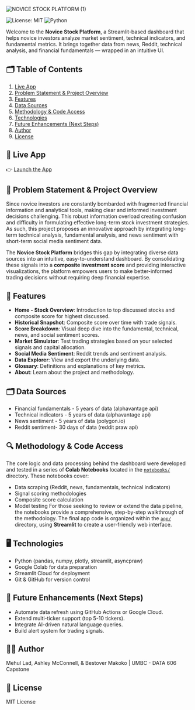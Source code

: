 ﻿![NOVICE STOCK PLATFORM (1)](https://github.com/user-attachments/assets/6d42afba-d043-42d4-9819-2fa8c2e71a42)

![License: MIT](https://img.shields.io/badge/License-MIT-yellow.svg)
![Python](https://img.shields.io/badge/Python-3.10-blue.svg)

Welcome to the **Novice Stock Platform**, a Streamlit-based dashboard that helps novice investors analyze market sentiment, technical indicators, and fundamental metrics. It brings together data from news, Reddit, technical analysis, and financial fundamentals — wrapped in an intuitive UI.

## 🗂 Table of Contents

1. [Live App](#-live-app)
2. [Problem Statement & Project Overview](#-problem-statement--project-overview)
3. [Features](#-features)
4. [Data Sources](#-data-sources)
5. [Methodology & Code Access](#-methodology--code-access)
6. [Technologies](#-technologies)
7. [Future Enhancements (Next Steps)](#-future-enhancements-next-steps)
8. [Author](#-author)
9. [License](#-license)

## 🚀 Live App
👉 [Launch the App](https://novicestockplatform.streamlit.app/)

## 📌 Problem Statement & Project Overview
Since novice investors are constantly bombarded with fragmented financial information and analytical tools, making clear and informed investment decisions challenging. This robust information overload creating confusion and difficulty in formulating effective long-term stock investment strategies. As such, this project proposes an innovative approach by integrating long-term technical analysis, fundamental analysis, and news sentiment with short-term social media sentiment data.

The **Novice Stock Platform** bridges this gap by integrating diverse data sources into an intuitive, easy-to-understand dashboard. By consolidating these signals into a **composite investment score** and providing interactive visualizations, the platform empowers users to make better-informed trading decisions without requiring deep financial expertise.

## 📝 Features
- **Home - Stock Overview**: Introduction to top discussed stocks and composite score for highest discussed.
- **Historical Snapshot**: Composite score over time with trade signals.
- **Score Breakdown**: Visual deep dive into the fundamental, technical, news, and social sentiment scores.
- **Market Simulator**: Test trading strategies based on your selected signals and capital allocation.
- **Social Media Sentiment**: Reddit trends and sentiment analysis.
- **Data Explorer**: View and export the underlying data.
- **Glossary**: Definitions and explanations of key metrics.
- **About**: Learn about the project and methodology.

## 🗂 Data Sources
- Financial fundamentals - 5 years of data (alphavantage api)
- Technical indicators - 5 years of data (alphavantage api)
- News sentiment - 5 years of data (polygon.io)
- Reddit sentiment- 30 days of data (reddit praw api)

## 🔍 Methodology & Code Access
The core logic and data processing behind the dashboard were developed and tested in a series of **Colab Notebooks** located in the [`notebooks/`](./notebooks) directory.
These notebooks cover:
- Data scraping (Reddit, news, fundamentals, technical indicators)
- Signal scoring methodologies
- Composite score calculation
- Model testing 
For those seeking to review or extend the data pipeline, the notebooks provide a comprehensive, step-by-step walkthrough of the methodology.
The final app code is organized within the [`app/`](./app) directory, using **Streamlit** to create a user-friendly web interface.

## 🖥 Technologies
- Python (pandas, numpy, plotly, streamlit, asyncpraw)
- Google Colab for data preparation
- Streamlit Cloud for deployment
- Git & GitHub for version control

## 🔮 Future Enhancements (Next Steps)
- Automate data refresh using GitHub Actions or Google Cloud.
- Extend multi-ticker support (top 5-10 tickers).
- Integrate AI-driven natural language queries.
- Build alert system for trading signals.

## 👩‍💻 Author
Mehul Lad, Ashley McConnell, & Bestover Makoko | UMBC - DATA 606 Capstone

## 📜 License
MIT License
